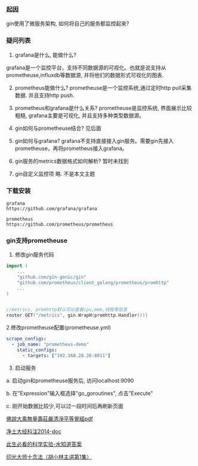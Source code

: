 ### 起因

gin使用了微服务架构, 如何将自己的服务都监控起来?

### 疑问列表


1. grafana是什么, 能做什么?

grafana是一个监控平台，支持不同数据源的可视化。也就是说支持从prometheuse,influxdb等数据源, 并将他们的数据形式可视化的图表.

2. prometheus能做什么?
prometheuse是一个监控系统,通过定时http pull采集数据. 并且支持http push.

3. prometheus和grafana是什么关系?
prometheuse是监控系统, 界面展示比较粗糙, grafana主要是可视化, 并且支持多种类型数据源。

4. gin如何与prometheuse结合?
见后面

5. gin如何与grafana?
grafana不支持直接接入gin服务。需要gin先接入prometheuse，再将prometheus接入grafana。

6. gin服务的metrics数据格式如何解析?
暂时未找到

7. gin自定义监控项
略. 不是本文主题


### 下载安装

```
grafana
https://github.com/grafana/grafana

prometheus
https://github.com/prometheus/prometheus
```

### gin支持prometheuse

1. 修改gin服务代码

```go
import (
    ...
	"github.com/gin-gonic/gin"
	"github.com/prometheus/client_golang/prometheus/promhttp"
    ...
)


//metrics, promhttp默认可以查看cpu,mem,线程等信息
router.GET("/metrics", gin.WrapH(promhttp.Handler()))
```

2.修改prometheuse配置(prometheuse.yml)

```yaml
scrape_configs:
  - job_name: "prometheus-demo"
    static_configs:
      - targets: ["192.168.28.26:8011"]
```

3. 启动服务

a. 启动gin和prometheuse服务后, 访问localhost:9090

b. 在"Expression"输入框选择"go_goroutines", 点击"Execute"

c. 刚开始数据比较少,可以过一段时间后再刷新页面

[佛說大乘無量壽莊嚴清淨平等覺經pdf](http://www.sxjy360.top/page-download/)

[净土大经科注2014-doc](http://www.sxjy360.top/page-download/)

[此生必看的科学实验-水知道答案](http://www.sxjy360.top/page-download/)

[印光大师十念法（胡小林主讲第1集）](http://www.sxjy360.top/page-download/)